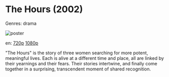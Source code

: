 # The Hours (2002)

Genres: drama

![poster](http://image.tmdb.org/t/p/w500/vRTqBRCLGiZNITXfdhGZd3tZ7Qh.jpg)

en:
  [720p](magnet:?xt=urn:btih:0989AA20383FBA72D9743FFD2CE7C3647B96133E&tr=udp://glotorrents.pw:6969/announce&tr=udp://tracker.opentrackr.org:1337/announce&tr=udp://torrent.gresille.org:80/announce&tr=udp://tracker.openbittorrent.com:80&tr=udp://tracker.coppersurfer.tk:6969&tr=udp://tracker.leechers-paradise.org:6969&tr=udp://p4p.arenabg.ch:1337&tr=udp://tracker.internetwarriors.net:1337)
  [1080p](magnet:?xt=urn:btih:7C8EE69E649A8126F34DF3326B4116A50154C8DF&tr=udp://glotorrents.pw:6969/announce&tr=udp://tracker.opentrackr.org:1337/announce&tr=udp://torrent.gresille.org:80/announce&tr=udp://tracker.openbittorrent.com:80&tr=udp://tracker.coppersurfer.tk:6969&tr=udp://tracker.leechers-paradise.org:6969&tr=udp://p4p.arenabg.ch:1337&tr=udp://tracker.internetwarriors.net:1337)
  


"The Hours" is the story of three women searching for more potent, meaningful lives. Each is alive at a different time and place, all are linked by their yearnings and their fears. Their stories intertwine, and finally come together in a surprising, transcendent moment of shared recognition.